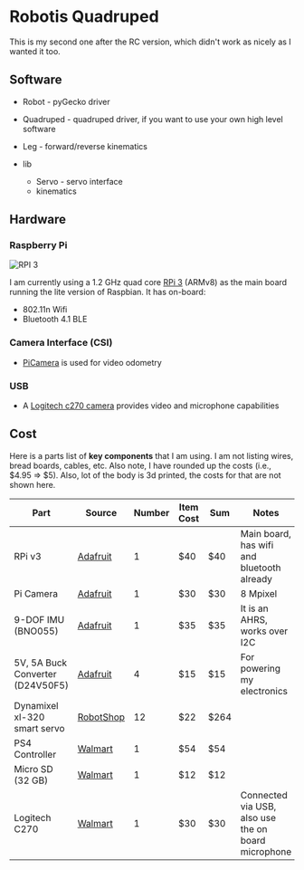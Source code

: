 # Robotis Quadruped

This is my second one after the RC version, which didn't work as nicely as I wanted it too.

## Software

* Robot - pyGecko driver
* Quadruped - quadruped driver, if you want to use your own high level software
* Leg - forward/reverse kinematics
* lib

	* Servo - servo interface
	* kinematics

## Hardware

### Raspberry Pi

![RPI 3](https://www.raspberrypi.org/wp-content/uploads/2016/02/Pi_3_Model_B.png)

I am currently using a 1.2 GHz quad core [RPi 3](https://www.adafruit.com/products/3055) (ARMv8) as the main board running the lite version of Raspbian. It has on-board:

* 802.11n Wifi
* Bluetooth 4.1 BLE

### Camera Interface (CSI)

* [PiCamera](https://www.adafruit.com/products/3099) is used for video odometry

### USB

* A [Logitech c270 camera](http://www.logitech.com/en-us/product/hd-webcam-c270) provides video and microphone capabilities

## Cost

Here is a parts list of **key components** that I am using. I am not listing wires, bread boards, cables, etc. Also note,
I have rounded up the costs (i.e., $4.95 => $5). Also, lot of the body is 3d printed, the costs for that are not shown here.

| Part | Source | Number | Item Cost | Sum | Notes |
| ---  | ---    | ---    | ---       | --- | ---   |
| RPi v3    | [Adafruit](https://www.adafruit.com) | 1 | $40 | $40 | Main board, has wifi and bluetooth already |
| Pi Camera | [Adafruit](https://www.adafruit.com) | 1 | $30 | $30 | 8 Mpixel |
| 9-DOF IMU (BNO055) | [Adafruit](https://www.adafruit.com) | 1 | $35 | $35 | It is an AHRS, works over I2C |
| 5V, 5A Buck Converter (D24V50F5)  | [Adafruit](https://www.adafruit.com) | 4 | $15 | $15 | For powering my electronics |
| Dynamixel xl-320 smart servo | [RobotShop](https://www.robotshop.com) | 12 | $22 | $264 |  |
| PS4 Controller   | [Walmart](http://www.walmart.com) | 1 | $54 | $54 | |
| Micro SD (32 GB) | [Walmart](http://www.walmart.com) | 1 | $12 | $12 | |
| Logitech C270 | [Walmart](http://www.walmart.com) | 1 | $30 | $30 | Connected via USB, also use the on board microphone |
